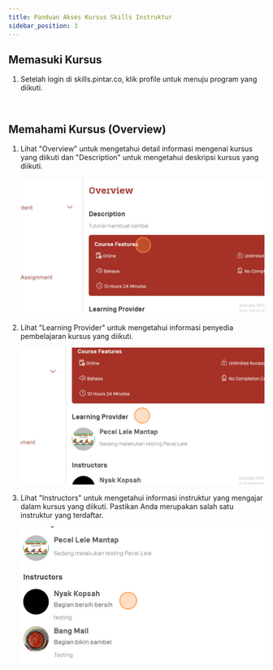 ```yaml
---
title: Panduan Akses Kursus Skills Instruktur
sidebar_position: 3
---
```

## **Memasuki Kursus**

1. Setelah login di skills.pintar.co, klik profile untuk menuju program yang diikuti.

   ![]()

## **Memahami Kursus (Overview)**

1. Lihat "Overview" untuk mengetahui detail informasi mengenai kursus yang diikuti dan "Description" untuk mengetahui deskripsi kursus yang diikuti.

   ![](/img/screenshot-50-.png)
2. Lihat "Learning Provider" untuk mengetahui informasi penyedia pembelajaran kursus yang diikuti.

   ![](/img/screenshot-51-.png)
3. Lihat "Instructors" untuk mengetahui informasi instruktur yang mengajar dalam kursus yang diikuti. Pastikan Anda merupakan salah satu instruktur yang terdaftar.

   ![](/img/screenshot-52-.png)